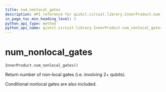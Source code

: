 ```yaml
---
title: num_nonlocal_gates
description: API reference for qiskit.circuit.library.InnerProduct.num_nonlocal_gates
in_page_toc_min_heading_level: 1
python_api_type: method
python_api_name: qiskit.circuit.library.InnerProduct.num_nonlocal_gates
---
```


# num\_nonlocal\_gates

<span id="qiskit.circuit.library.InnerProduct.num_nonlocal_gates" />

`InnerProduct.num_nonlocal_gates()`

Return number of non-local gates (i.e. involving 2+ qubits).

Conditional nonlocal gates are also included.

